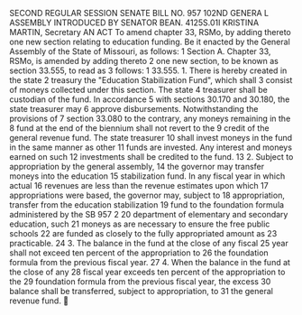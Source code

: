 SECOND REGULAR SESSION
SENATE BILL NO. 957
102ND GENERA L ASSEMBLY
INTRODUCED BY SENATOR BEAN.
4125S.01I KRISTINA MARTIN, Secretary
AN ACT
To amend chapter 33, RSMo, by adding thereto one new section relating to education funding.
Be it enacted by the General Assembly of the State of Missouri, as follows:
1 Section A. Chapter 33, RSMo, is amended by adding thereto
2 one new section, to be known as section 33.555, to read as
3 follows:
1 33.555. 1. There is hereby created in the state
2 treasury the "Education Stabilization Fund", which shall
3 consist of moneys collected under this section. The state
4 treasurer shall be custodian of the fund. In accordance
5 with sections 30.170 and 30.180, the state treasurer may
6 approve disbursements. Notwithstanding the provisions of
7 section 33.080 to the contrary, any moneys remaining in the
8 fund at the end of the biennium shall not revert to the
9 credit of the general revenue fund. The state treasurer
10 shall invest moneys in the fund in the same manner as other
11 funds are invested. Any interest and moneys earned on such
12 investments shall be credited to the fund.
13 2. Subject to appropriation by the general assembly,
14 the governor may transfer moneys into the education
15 stabilization fund. In any fiscal year in which actual
16 revenues are less than the revenue estimates upon which
17 appropriations were based, the governor may, subject to
18 appropriation, transfer from the education stabilization
19 fund to the foundation formula administered by the
SB 957 2
20 department of elementary and secondary education, such
21 moneys as are necessary to ensure the free public schools
22 are funded as closely to the fully appropriated amount as
23 practicable.
24 3. The balance in the fund at the close of any fiscal
25 year shall not exceed ten percent of the appropriation to
26 the foundation formula from the previous fiscal year.
27 4. When the balance in the fund at the close of any
28 fiscal year exceeds ten percent of the appropriation to the
29 foundation formula from the previous fiscal year, the excess
30 balance shall be transferred, subject to appropriation, to
31 the general revenue fund.
